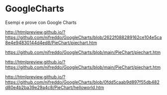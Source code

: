 # GoogleCharts
Esempi e prove con Google Charts

http://htmlpreview.github.io/?https://github.com/nifreddo/GoogleCharts/blob/2622f088289162ce104e5ca8e4e94830144d4ed8/PieChart/piechart.htm

https://github.com/nifreddo/GoogleCharts/blob/main/PieChart/piechart.htm

http://htmlpreview.github.io/?https://github.com/nifreddo/GoogleCharts/blob/main/PieChart/piechart.htm

http://htmlpreview.github.io/?https://github.com/nifreddo/GoogleCharts/blob/0fdd5caab9d897f55db482d80e4b2ba39e29a4c8/PieChart/helloworld.htm
